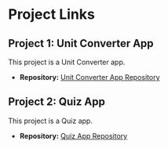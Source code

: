 # Project Links

## Project 1: Unit Converter App

This project is a Unit Converter app.

- **Repository:** [Unit Converter App Repository](https://github.com/Arshad99999/UnitConverter)

## Project 2: Quiz App

This project is a Quiz app.

- **Repository:** [Quiz App Repository](https://github.com/Arshad99999/QuizApp)
